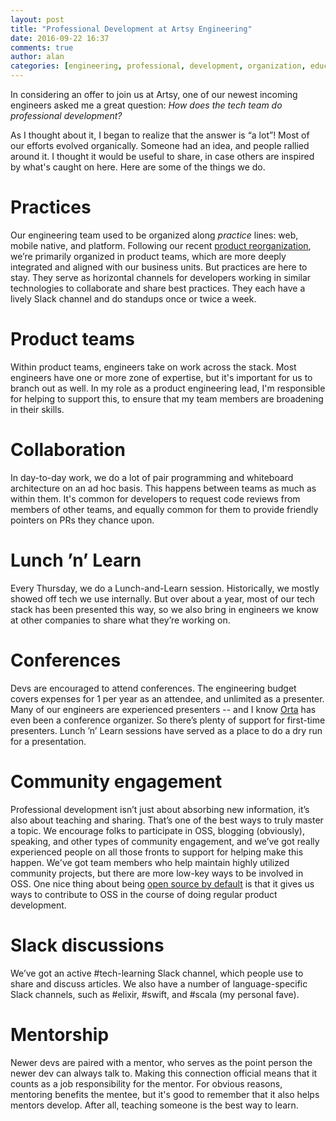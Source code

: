 ```yaml
---
layout: post
title: "Professional Development at Artsy Engineering"
date: 2016-09-22 16:37
comments: true
author: alan
categories: [engineering, professional, development, organization, education]
---
```


In considering an offer to join us at Artsy, one of our newest incoming engineers asked me a great question: _How does the tech team do professional development?_

As I thought about it, I began to realize that the answer is “a lot”! Most of our efforts evolved organically. Someone had an idea, and people rallied around it. I thought it would be useful to share, in case others are inspired by what's caught on here. Here are some of the things we do.

<!-- more -->

# Practices

Our engineering team used to be organized along _practice_ lines: web, mobile native, and platform. Following our recent [product reorganization][1], we’re primarily organized in product teams, which are more deeply integrated and aligned with our business units. But practices are here to stay. They serve as horizontal channels for developers working in similar technologies to collaborate and share best practices. They each have a lively Slack channel and do standups once or twice a week.

# Product teams

Within product teams, engineers take on work across the stack. Most engineers have one or more zone of expertise, but it's important for us to branch out as well. In my role as a product engineering lead, I'm responsible for helping to support this, to ensure that my team members are broadening in their skills.

# Collaboration

In day-to-day work, we do a lot of pair programming and whiteboard architecture on an ad hoc basis. This happens between teams as much as within them. It's common for developers to request code reviews from members of other teams, and equally common for them to provide friendly pointers on PRs they chance upon.

# Lunch ’n’ Learn

Every Thursday, we do a Lunch-and-Learn session. Historically, we mostly showed off tech we use internally. But over about a year, most of our tech stack has been presented this way, so we also bring in engineers we know at other companies to share what they’re working on.

# Conferences

Devs are encouraged to attend conferences. The engineering budget covers expenses for 1 per year as an attendee, and unlimited as a presenter. Many of our engineers are experienced presenters -- and I know [Orta][2] has even been a conference organizer. So there’s plenty of support for first-time presenters. Lunch ’n’ Learn sessions have served as a place to do a dry run for a presentation.

# Community engagement

Professional development isn’t just about absorbing new information, it’s also about teaching and sharing. That’s one of the best ways to truly master a topic. We encourage folks to participate in OSS, blogging (obviously), speaking, and other types of community engagement, and we’ve got really experienced people on all those fronts to support for helping make this happen. We've got team members who help maintain highly utilized community projects, but there are more low-key ways to be involved in OSS. One nice thing about being [open source by default][3] is that it gives us ways to contribute to OSS in the course of doing regular product development.

# Slack discussions

We’ve got an active #tech-learning Slack channel, which people use to share and discuss articles. We also have a number of language-specific Slack channels, such as #elixir, #swift, and #scala (my personal fave).

# Mentorship

Newer devs are paired with a mentor, who serves as the point person the newer dev can always talk to. Making this connection official means that it counts as a job responsibility for the mentor. For obvious reasons, mentoring benefits the mentee, but it's good to remember that it also helps mentors develop. After all, teaching someone is the best way to learn.

[1]: https://artsy.github.io/blog/2016/03/28/artsy-engineering-organization-stack/

[2]: http://orta.io/

[3]: http://code.dblock.org/2015/02/09/becoming-open-source-by-default.html